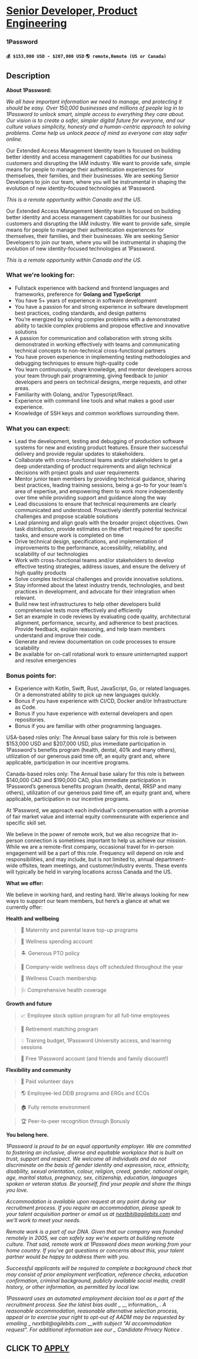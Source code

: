 # [Senior Developer, Product Engineering](https://www.remotewlb.com/apply/senior-developer-product-engineering)  
### 1Password  
#### `💰 $153,000 USD - $207,000 USD` `🌎 remote,Remote (US or Canada)`  

## Description

 **About 1Password:**

 _We all have important information we need to manage, and protecting it should be easy. Over 150,000 businesses and millions of people log in to 1Password to unlock smart, simple access to everything they care about. Our vision is to create a safer, simpler digital future for everyone, and our culture values simplicity, honesty and a human-centric approach to solving problems. Come help us unlock peace of mind so everyone can stay safer online._

  

Our Extended Access Management Identity team Is focused on building better identity and access management capabilities for our business customers and disrupting the IAM industry. We want to provide safe, simple means for people to manage their authentication experiences for themselves, their families, and their businesses. We are seeking Senior Developers to join our team, where you will be instrumental in shaping the evolution of new identity-focused technologies at 1Password.

  

 _This is a remote opportunity within Canada and the US._

  

Our Extended Access Management Identity team Is focused on building better identity and access management capabilities for our business customers and disrupting the IAM industry. We want to provide safe, simple means for people to manage their authentication experiences for themselves, their families, and their businesses. We are seeking Senior Developers to join our team, where you will be instrumental in shaping the evolution of new identity-focused technologies at 1Password.

  

 _This is a remote opportunity within Canada and the US._

  

### What we're looking for:

* Fullstack experience with backend and frontend languages and frameworks, preference for **Golang and TypeScript**
* You have 5+ years of experience in software development 
* You have a passion for and strong experience in software development best practices, coding standards, and design patterns 
* You’re energized by solving complex problems with a demonstrated ability to tackle complex problems and propose effective and innovative solutions 
* A passion for communication and collaboration with strong skills demonstrated in working effectively with teams and communicating technical concepts to non-technical cross-functional partners 
* You have proven experience in implementing testing methodologies and debugging techniques to ensure high-quality code
* You learn continuously, share knowledge, and mentor developers across your team through pair programming, giving feedback to junior developers and peers on technical designs, merge requests, and other areas. 
* Familiarity with Golang, and/or Typescript/React.
* Experience with command line tools and what makes a good user experience.
* Knowledge of SSH keys and common workflows surrounding them.

  

### What you can expect:

* Lead the development, testing and debugging of production software systems for new and existing product features. Ensure their successful delivery and provide regular updates to stakeholders. 
* Collaborate with cross-functional teams and/or stakeholders to get a deep understanding of product requirements and align technical decisions with project goals and user requirements 
* Mentor junior team members by providing technical guidance, sharing best practices, leading training sessions, being a go-to for your team's area of expertise, and empowering them to work more independently over time while providing support and guidance along the way
* Lead discussions to ensure that technical requirements are clearly communicated and understood. Proactively identify potential technical challenges and propose scalable solutions
* Lead planning and align goals with the broader project objectives. Own task distribution, provide estimates on the effort required for specific tasks, and ensure work is completed on time 
* Drive technical design, specifications, and implementation of improvements to the performance, accessibility, reliability, and scalability of our technologies 
* Work with cross-functional teams and/or stakeholders to develop effective testing strategies, address issues, and ensure the delivery of high quality products 
* Solve complex technical challenges and provide innovative solutions. 
* Stay informed about the latest industry trends, technologies, and best practices in development, and advocate for their integration when relevant.
* Build new test infrastructures to help other developers build comprehensive tests more effectively and efficiently 
* Set an example in code reviews by evaluating code quality, architectural alignment, performance, security, and adherence to best practices. Provide feedback, explain reasoning, and help team members understand and improve their code. 
* Generate and review documentation on code processes to ensure scalability
* Be available for on-call rotational work to ensure uninterrupted support and resolve emergencies

  

### Bonus points for:

* Experience with Kotlin, Swift, Rust, JavaScript, Go, or related languages. Or a demonstrated ability to pick up new languages quickly. 
* Bonus if you have experience with CI/CD, Docker and/or Infrastructure as Code.
* Bonus if you have experience with external developers and open repositories.
* Bonus if you are familiar with other programming languages.

  

USA-based roles only: The Annual base salary for this role is between $153,000 USD and $207,000 USD, plus immediate participation in 1Password's benefits program (health, dental, 401k and many others), utilization of our generous paid time off, an equity grant and, where applicable, participation in our incentive programs.

  

Canada-based roles only: The Annual base salary for this role is between $140,000 CAD and $190,000 CAD, plus immediate participation in 1Password’s generous benefits program (health, dental, RRSP and many others), utilization of our generous paid time off, an equity grant and, where applicable, participation in our incentive programs.

  

At 1Password, we approach each individual's compensation with a promise of fair market value and internal equity commensurate with experience and specific skill set.

  

We believe in the power of remote work, but we also recognize that in-person connection is sometimes important to help us achieve our mission. While we are a remote-first company, occasional travel for in-person engagement will be a part of this role. Frequency will depend on role and responsibilities, and may include, but is not limited to, annual department-wide offsites, team meetings, and customer/industry events. These events will typically be held in varying locations across Canada and the US.

  

  

 **What we offer:**

  

We believe in working hard, and resting hard. We’re always looking for new ways to support our team members, but here’s a glance at what we currently offer:

  

**Health and wellbeing**

> 👶 Maternity and parental leave top-up programs

> 👟 Wellness spending account

> 🏝 Generous PTO policy

> 💖 Company-wide wellness days off scheduled throughout the year

> 🧠 Wellness Coach membership

> 🩺 Comprehensive health coverage

  

 **Growth and future**

> 📈 Employee stock option program for all full-time employees

> 💸 Retirement matching program

> 💡 Training budget, 1Password University access, and learning sessions

> 🔑 Free 1Password account (and friends and family discount!)

  

**Flexibility and community**

> 🤝 Paid volunteer days

> 🌎 Employee-led DEIB programs and ERGs and ECGs

> 🏠 Fully remote environment

> 🏆 Peer-to-peer recognition through Bonusly

  

**You belong here.**

  

 _1Password is proud to be an equal opportunity employer. We are committed to fostering an inclusive, diverse and equitable workplace that is built on trust, support and respect. We welcome all individuals and do not discriminate on the basis of gender identity and expression, race, ethnicity, disability, sexual orientation, colour, religion, creed, gender, national origin, age, marital status, pregnancy, sex, citizenship, education, languages spoken or veteran status. Be yourself, find your people and share the things you love._

  

 _Accommodation is available upon request at any point during our recruitment process. If you require an accommodation, please speak to your talent acquisition partner or email us at nextbit@agilebits.com and we’ll work to meet your needs._

  

 _Remote work is a part of our DNA. Given that our company was founded remotely in 2005, we can safely say we're experts at building remote culture. That said, remote work at 1Password does mean working from your home country. If you've got questions or concerns about this, your talent partner would be happy to address them with you._

  

 _Successful applicants will be required to complete a background check that may consist of prior employment verification, reference checks, education confirmation, criminal background, publicly available social media, credit history, or other information, as permitted by local law._

  

 _1Password uses an automated employment decision tool as a part of the recruitment process. See the latest bias audit_ _ __ information_ _. A reasonable accommodation, reasonable alternative selection process, appeal or to exercise your right to opt-out of AADM may be requested by emailing_ _ _nextbit@agilebits.com_ ____with subject "AI accommodation request". For additional information see our_ _ _Candidate Privacy Notice__ _._

  
## CLICK TO [APPLY](https://www.remotewlb.com/apply/senior-developer-product-engineering)

